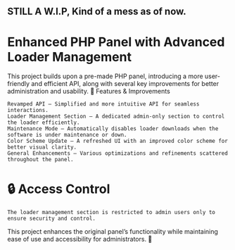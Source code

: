 ## STILL A W.I.P, Kind of a mess as of now.
# Enhanced PHP Panel with Advanced Loader Management


This project builds upon a pre-made PHP panel, introducing a more user-friendly and efficient API, along with several key improvements for better administration and usability.
🔹 Features & Improvements

    Revamped API – Simplified and more intuitive API for seamless interactions.
    Loader Management Section – A dedicated admin-only section to control the loader efficiently.
    Maintenance Mode – Automatically disables loader downloads when the software is under maintenance or down.
    Color Scheme Update – A refreshed UI with an improved color scheme for better visual clarity.
    General Enhancements – Various optimizations and refinements scattered throughout the panel.

# 🔒 Access Control

    The loader management section is restricted to admin users only to ensure security and control.

This project enhances the original panel’s functionality while maintaining ease of use and accessibility for administrators. 🚀
